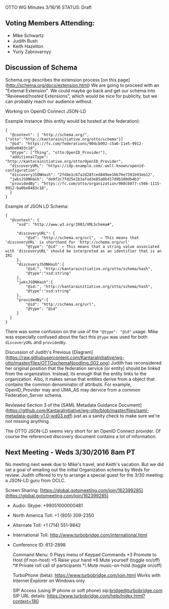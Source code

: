OTTO WG Minutes 3/16/16
STATUS: Draft

## Voting Members Attending:
 - Mike Schwartz
 - Judith Bush
 - Keith Hazelton
 - Yuriy Zabrovarnyy

## Discussion of Schema

Schema.org describes the extension process [on this page] 
(http://schema.org/docs/extension.html) We are going to proceed with an 
"External Extension". We could maybe go back and get our schema into 
"Reviewed/hosted Extensions", which would be nice
for publicity, but we can probably reach our audience without.

Working on OpenID Connect JSON-LD

Example Instance (this entity would be hosted at the federation):

    {
      "@context": [ "http://schema.org/", {"otto":"http://kantarainitiative.org/otto/schema"}]
      "@id": "https://fs.com/federations/904cb092-c5a6-11e5-9912-ba0be0483c18",
      "@type": ["Thing", "otto:OpenID_Provider"],
      "additionalType": "http://kantarainitiative.org/otto/OpenID_Provider",
      "discoveryURL": "https://idp.example.com/.well-known/openid-configuration",
      "discoveryJSONHash": "2fd4e1c67a2d28fced849ee1bb76e7391b93eb12",
      "jwksJSONHash": "de9f2c7fd25e1b3afad3e85a0bd17d9b100db4b3"
      "providedBy": "https://fc.com/otto/organization/988cb077-c566-1115-9912-ba0be0483c18",
      }
    }

Example of JSON LD Schema:

    {
      "@context": {
         "xsd": "http://www.w3.org/2001/XMLSchema#",
 
         "discoveryURL": {
             "@id": "http://schema.org/url",  ← This means that 'discoveryURL' is shorthand for 'http://schema.org/url' 
             "@type": "@id"  ← This means that a string value associated with 'discoveryURL' should be interpreted as an identifier that is an IRI 
         },
         "discoveryJSONHash":{
             "@id:", "http://kantarainitiative.org/otto/schema/hash",
             "@type":"xsd:string"
         },
         "jwksJSONHash":{
             "@id:", "http://kantarainitiative.org/otto/schema/hash",
             "@type":"xsd:string"
         },
         "providedBy":{
             "@id": "http://schema.org/url", 
             "@type": "@id"
         }
      }
    }

There was some confusion on the use of the `"@type": "@id"` usage. Mike was
especially confused about the fact this `@type` was used for both `discoveryURL`
and `providedBy`.

Discussion of Judith's Previous [Diagram]
(https://raw.githubusercontent.com/KantaraInitiative/wg-otto/master/files/OTTOschemaNoodling_002.png)
Judith has reconsidered her original position that the federation service (or entity)
should be linked from the organization. Instead, its enough that the entity links
to the organization. Also, it makes sense that entities derive from a object that 
contains the common denominator of attributs. For example, OpenID_Provider may
and UMA_AS may dervice from a common Federation_Server schema.

Reviewed Section 3 of the [SAML Metadata Guidance Document]
(https://github.com/KantaraInitiative/wg-otto/blob/master/files/saml-metadata-guide-v1.0-wd03.pdf)
just as a sanity check to make sure we're not missing anything. 

The OTTO JSON-LD seems very short for an OpenID Connect provider. Of course
the referenced discovery document contains a lot of information.

## Next Meeting - Weds 3/30/2016 8am PT

No meeting next week due to Mike's travel, and Keith's vacation. But we 
did set a goal of emailing out the initial Organization schema by Weds 
for review. Judith offered to try to arrange a special guest for the 3/30 meeting: 
a JSON-LD guru from OCLC. 

Screen Sharing: [https://global.gotomeeting.com/join/162399285](https://global.gotomeeting.com/join/162399285)

 - Audio: Skype: +99051000000481
 - North America Toll: +1 (805) 309-2350
 - Alternate Toll: +1 (714) 551-9842
 - International Toll: http://www.turbobridge.com/international.html

 - Conference ID: 613-2898

    Command Menu: 0 Plays menu of Keypad Commands *3 Promote to Host (if non-host) *5 Raise your hand 
    *6 Mute yourself (toggle on/off) *# Private roll call of participants *\ Mute music-on-hold (toggle on/off)

    TurboPhone (beta): https://www.turbobridge.com/join.html Works with Internet Explorer on Windows only

    SIP Access (using IP phone or soft phone) sip:bridge@turbobridge.com
    SIP URL details: https://www.turbobridge.com/help/Index.html?context=180

